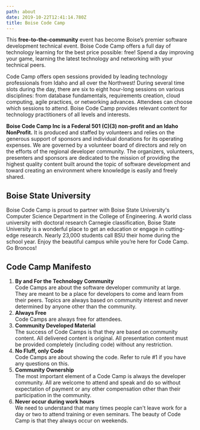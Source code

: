 ```yaml
---
path: about
date: 2019-10-22T12:41:14.780Z
title: Boise Code Camp
---
```

This **free-to-the-community** event has become Boise’s premier software development technical event. Boise Code Camp offers a full day of technology learning for the best price possible: free! Spend a day improving your game, learning the latest technology and networking with your technical peers.



Code Camp offers open sessions provided by leading technology professionals from Idaho and all over the Northwest! During several time slots during the day, there are six to eight hour-long sessions on various disciplines: from database fundamentals, requirements creation, cloud computing, agile practices, or networking advances. Attendees can choose which sessions to attend. Boise Code Camp provides relevant content for technology practitioners of all levels and interests.



**Boise Code Camp Inc is a Federal 501 (C)(3) non-profit and an Idaho NonProfit.**  It is produced and staffed by volunteers and relies on the generous support of sponsors and individual donations for its operating expenses. We are governed by a volunteer board of directors and rely on the efforts of the regional developer community. The organizers, volunteers, presenters and sponsors are dedicated to the mission of providing the highest quality content built around the topic of software development and toward creating an environment where knowledge is easily and freely shared.

## Boise State University

Boise Code Camp is proud to partner with Boise State University's Computer Science Department in the College of Engineering. A world class university with doctoral research Carnegie classification, Boise State University is a wonderful place to get an education or engage in cutting-edge research. Nearly 23,000 students call BSU their home during the school year. Enjoy the beautiful campus while you’re here for Code Camp. Go Broncos!

## Code Camp Manifesto

1. **By and For the Technology Community**\
   Code Camps are about the software developer community at large. They are meant to be a place for developers to come and learn from their peers. Topics are always based on community interest and never determined by anyone other than the community.
2. **Always Free**\
   Code Camps are always free for attendees.
3. **Community Developed Material**\
   The success of Code Camps is that they are based on community content. All delivered content is original. All presentation content must be provided completely (including code) without any restriction.
4. **No Fluff, only Code**\
   Code Camps are about showing the code. Refer to rule #1 if you have any questions on this.
5. **Community Ownership**\
   The most important element of a Code Camp is always the developer community. All are welcome to attend and speak and do so without expectation of payment or any other compensation other than their participation in the community.
6. **Never occur during work hours**\
   We need to understand that many times people can't leave work for a day or two to attend training or even seminars. The beauty of Code Camp is that they always occur on weekends.
